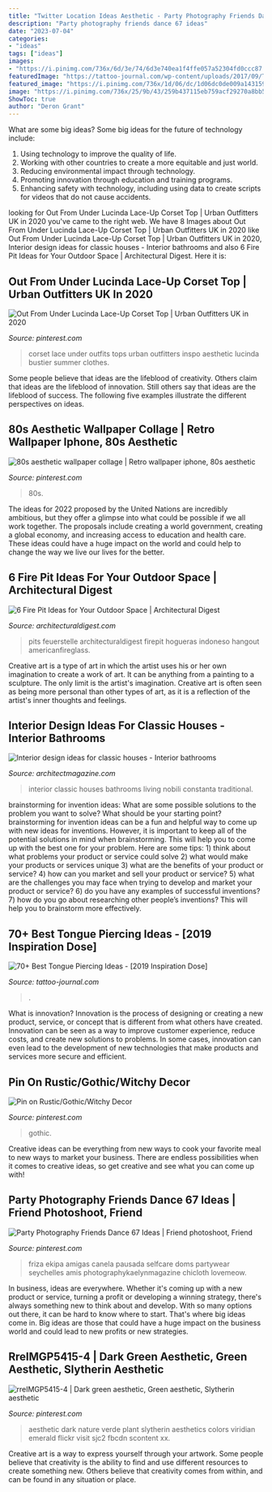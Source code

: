 ```yaml
---
title: "Twitter Location Ideas Aesthetic - Party Photography Friends Dance 67 Ideas"
description: "Party photography friends dance 67 ideas"
date: "2023-07-04"
categories:
- "ideas"
tags: ["ideas"]
images:
- "https://i.pinimg.com/736x/6d/3e/74/6d3e740ea1f4ffe057a52304fd0ccc87.jpg"
featuredImage: "https://tattoo-journal.com/wp-content/uploads/2017/09/Tongue-Piercing-51.jpg"
featured_image: "https://i.pinimg.com/736x/1d/06/dc/1d06dc0de009a143159cc325f5a86aa5.jpg"
image: "https://i.pinimg.com/736x/25/9b/43/259b437115eb759acf29270a8bb58d4a.jpg"
ShowToc: true
author: "Deron Grant"
---
```



What are some big ideas?
Some big ideas for the future of technology include: 
1. Using technology to improve the quality of life. 
2. Working with other countries to create a more equitable and just world. 
3. Reducing environmental impact through technology. 
4. Promoting innovation through education and training programs. 
5. Enhancing safety with technology, including using data to create scripts for videos that do not cause accidents.

	

		
looking for Out From Under Lucinda Lace-Up Corset Top | Urban Outfitters UK in 2020 you've came to the right web. We have 8 Images about Out From Under Lucinda Lace-Up Corset Top | Urban Outfitters UK in 2020 like Out From Under Lucinda Lace-Up Corset Top | Urban Outfitters UK in 2020, Interior design ideas for classic houses - Interior bathrooms and also 6 Fire Pit Ideas for Your Outdoor Space | Architectural Digest. Here it is:
		
    
## Out From Under Lucinda Lace-Up Corset Top | Urban Outfitters UK In 2020

<img loading=lazy src="https://i.pinimg.com/736x/1d/06/dc/1d06dc0de009a143159cc325f5a86aa5.jpg" onerror="this.onerror=null;this.src='https://tse3.mm.bing.net/th?id=OIP.JILuh6F6NaDYe_KxtOXYjQHaLH&amp;pid=15.1';" alt="Out From Under Lucinda Lace-Up Corset Top | Urban Outfitters UK in 2020">

_Source: pinterest.com_

>corset lace under outfits tops urban outfitters inspo aesthetic lucinda bustier summer clothes. 

	

Some people believe that ideas are the lifeblood of creativity. Others claim that ideas are the lifeblood of innovation. Still others say that ideas are the lifeblood of success. The following five examples illustrate the different perspectives on ideas.

    
## 80s Aesthetic Wallpaper Collage | Retro Wallpaper Iphone, 80s Aesthetic

<img loading=lazy src="https://i.pinimg.com/736x/6d/3e/74/6d3e740ea1f4ffe057a52304fd0ccc87.jpg" onerror="this.onerror=null;this.src='https://tse3.mm.bing.net/th?id=OIP.Ed6beDKSezHWHrCTwX6hfQHaNL&amp;pid=15.1';" alt="80s aesthetic wallpaper collage | Retro wallpaper iphone, 80s aesthetic">

_Source: pinterest.com_

>80s. 

	

The ideas for 2022 proposed by the United Nations are incredibly ambitious, but they offer a glimpse into what could be possible if we all work together. The proposals include creating a world government, creating a global economy, and increasing access to education and health care. These ideas could have a huge impact on the world and could help to change the way we live our lives for the better.

    
## 6 Fire Pit Ideas For Your Outdoor Space | Architectural Digest

<img loading=lazy src="https://media.architecturaldigest.com/photos/57a24d4ba065cffc07e866f9/master/pass/outdoor-fire-pit-ideas-02.jpg?mbid=social_retweet" onerror="this.onerror=null;this.src='https://tse4.mm.bing.net/th?id=OIP.q-QJPlYGHkClRNbdVhtL0QHaLH&amp;pid=15.1';" alt="6 Fire Pit Ideas for Your Outdoor Space | Architectural Digest">

_Source: architecturaldigest.com_

>pits feuerstelle architecturaldigest firepit hogueras indoneso hangout americanfireglass. 

	

Creative art is a type of art in which the artist uses his or her own imagination to create a work of art. It can be anything from a painting to a sculpture. The only limit is the artist's imagination. Creative art is often seen as being more personal than other types of art, as it is a reflection of the artist's inner thoughts and feelings.

    
## Interior Design Ideas For Classic Houses - Interior Bathrooms

<img loading=lazy src="https://cdnassets.hw.net/ab/75/a4bc752f41f288d3e45c29454cdb/9b03a91b55f5408980862881d9255102.jpg" onerror="this.onerror=null;this.src='https://tse4.mm.bing.net/th?id=OIP.ULhnCOifY9hKW4y0VjV0yQHaE8&amp;pid=15.1';" alt="Interior design ideas for classic houses - Interior bathrooms">

_Source: architectmagazine.com_

>interior classic houses bathrooms living nobili constanta traditional. 

	

brainstorming for invention ideas: What are some possible solutions to the problem you want to solve? What should be your starting point?
brainstorming for invention ideas can be a fun and helpful way to come up with new ideas for inventions. However, it is important to keep all of the potential solutions in mind when brainstorming. This will help you to come up with the best one for your problem. Here are some tips: 1) think about what problems your product or service could solve 2) what would make your products or services unique 3) what are the benefits of your product or service? 4) how can you market and sell your product or service? 5) what are the challenges you may face when trying to develop and market your product or service? 6) do you have any examples of successful inventions? 7) how do you go about researching other people’s inventions? This will help you to brainstorm more effectively.

    
## 70+ Best Tongue Piercing Ideas - [2019 Inspiration Dose]

<img loading=lazy src="https://tattoo-journal.com/wp-content/uploads/2017/09/Tongue-Piercing-51.jpg" onerror="this.onerror=null;this.src='https://tse4.mm.bing.net/th?id=OIP.FFeSY-a0_u0YiEXl7Dn_LAHaHa&amp;pid=15.1';" alt="70+ Best Tongue Piercing Ideas - [2019 Inspiration Dose]">

_Source: tattoo-journal.com_

>. 

	

What is innovation?
Innovation is the process of designing or creating a new product, service, or concept that is different from what others have created. Innovation can be seen as a way to improve customer experience, reduce costs, and create new solutions to problems. In some cases, innovation can even lead to the development of new technologies that make products and services more secure and efficient.

    
## Pin On Rustic/Gothic/Witchy Decor

<img loading=lazy src="https://i.pinimg.com/736x/b4/98/91/b49891a68769b3f65212d2f8aadc6386.jpg" onerror="this.onerror=null;this.src='https://tse3.mm.bing.net/th?id=OIP.U6kAkkLCh5UpojRKNCR-HgHaLH&amp;pid=15.1';" alt="Pin on Rustic/Gothic/Witchy Decor">

_Source: pinterest.com_

>gothic. 

	

Creative ideas can be everything from new ways to cook your favorite meal to new ways to market your business. There are endless possibilities when it comes to creative ideas, so get creative and see what you can come up with!

    
## Party Photography Friends Dance 67 Ideas | Friend Photoshoot, Friend

<img loading=lazy src="https://i.pinimg.com/736x/fc/36/cb/fc36cb45a6235baccbee3995acec314f.jpg" onerror="this.onerror=null;this.src='https://tse4.mm.bing.net/th?id=OIP.dw_BUrLEesnTDgpz9LcqIwAAAA&amp;pid=15.1';" alt="Party Photography Friends Dance 67 Ideas | Friend photoshoot, Friend">

_Source: pinterest.com_

>friza ekipa amigas canela pausada selfcare doms partywear seychelles amis photographykaelynmagazine chicloth lovemeow. 

	

In business, ideas are everywhere. Whether it's coming up with a new product or service, turning a profit or developing a winning strategy, there's always something new to think about and develop. With so many options out there, it can be hard to know where to start. That's where big ideas come in. Big ideas are those that could have a huge impact on the business world and could lead to new profits or new strategies.

    
## RreIMGP5415-4 | Dark Green Aesthetic, Green Aesthetic, Slytherin Aesthetic

<img loading=lazy src="https://i.pinimg.com/736x/25/9b/43/259b437115eb759acf29270a8bb58d4a.jpg" onerror="this.onerror=null;this.src='https://tse3.mm.bing.net/th?id=OIP.Lm8RzAz6YMe3hlAIQtvq0gHaLE&amp;pid=15.1';" alt="rreIMGP5415-4 | Dark green aesthetic, Green aesthetic, Slytherin aesthetic">

_Source: pinterest.com_

>aesthetic dark nature verde plant slytherin aesthetics colors viridian emerald flickr visit sjc2 fbcdn scontent xx. 

	

Creative art is a way to express yourself through your artwork. Some people believe that creativity is the ability to find and use different resources to create something new. Others believe that creativity comes from within, and can be found in any situation or place.

